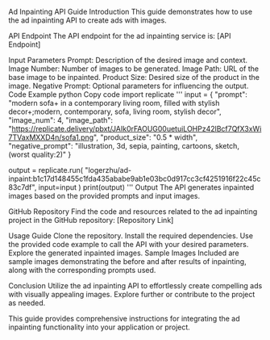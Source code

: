 Ad Inpainting API Guide
Introduction
This guide demonstrates how to use the ad inpainting API to create ads with images.

API Endpoint
The API endpoint for the ad inpainting service is: [API Endpoint]

Input Parameters
Prompt: Description of the desired image and context.
Image Number: Number of images to be generated.
Image Path: URL of the base image to be inpainted.
Product Size: Desired size of the product in the image.
Negative Prompt: Optional parameters for influencing the output.
Code Example
python
Copy code
import replicate
'''
input = {
    "prompt": "modern sofa+ in a contemporary living room, filled with stylish decor+;modern, contemporary, sofa, living room, stylish decor",
    "image_num": 4,
    "image_path": "https://replicate.delivery/pbxt/JAIk0rFAOUG00uetuiLOHPz42lBcf7QfX3xWi7TVaxMXXD4n/sofa1.png",
    "product_size": "0.5 * width",
    "negative_prompt": "illustration, 3d, sepia, painting, cartoons, sketch, (worst quality:2)"
}

output = replicate.run(
    "logerzhu/ad-inpaint:b1c17d148455c1fda435ababe9ab1e03bc0d917cc3cf4251916f22c45c83c7df",
    input=input
)
print(output)
'''
Output
The API generates inpainted images based on the provided prompts and input images.

GitHub Repository
Find the code and resources related to the ad inpainting project in the GitHub repository: [Repository Link]

Usage Guide
Clone the repository.
Install the required dependencies.
Use the provided code example to call the API with your desired parameters.
Explore the generated inpainted images.
Sample Images
Included are sample images demonstrating the before and after results of inpainting, along with the corresponding prompts used.

Conclusion
Utilize the ad inpainting API to effortlessly create compelling ads with visually appealing images. Explore further or contribute to the project as needed.

This guide provides comprehensive instructions for integrating the ad inpainting functionality into your application or project.
